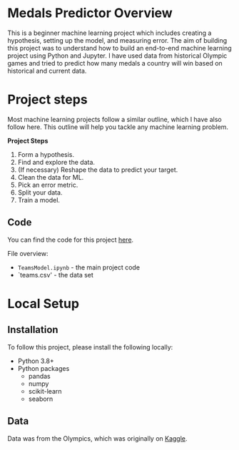 # Medals Predictor Overview
This is a beginner machine learning project which includes creating a hypothesis, setting up the model, and measuring error. The aim of building this project was to understand how to build an end-to-end machine learning project using Python and Jupyter.
I have used data from historical Olympic games and tried to predict how many medals a country will win based on historical and current data.

# Project steps

Most machine learning projects follow a similar outline, which I have also follow here.  This outline will help you tackle any machine learning problem.

**Project Steps**

1. Form a hypothesis.
2. Find and explore the data.
3. (If necessary) Reshape the data to predict your target.
4. Clean the data for ML.
5. Pick an error metric.
6. Split your data.
7. Train a model.

## Code

You can find the code for this project [here]([https://github.com/dataquestio/project-walkthroughs/tree/master/beginner_ml](https://anaconda.cloud/share/notebooks/e5bdece3-62ae-4a62-9c76-e3021b75bf1d/overview)).

File overview:

* `TeamsModel.ipynb` - the main project code
* `teams.csv' - the data set

# Local Setup

## Installation

To follow this project, please install the following locally:

* Python 3.8+
* Python packages
    * pandas
    * numpy
    * scikit-learn
    * seaborn


## Data

Data was from the Olympics, which was originally on [Kaggle](https://www.kaggle.com/datasets/heesoo37/120-years-of-olympic-history-athletes-and-results).
